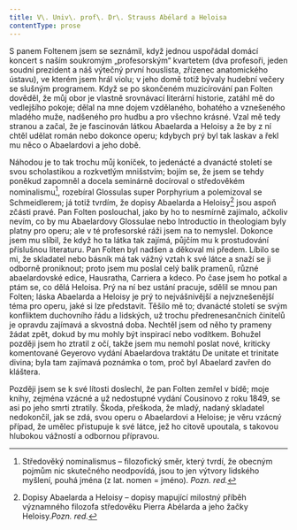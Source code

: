 ```yaml
---
title: V\. Univ\. prof\. Dr\. Strauss Abélard a Heloisa
contentType: prose
---
```


<section>

S panem Foltenem jsem se seznámil, když jednou uspořádal domácí koncert s naším soukromým „profesorským“ kvartetem (dva profesoři, jeden soudní prezident a náš výtečný první houslista, zřízenec anatomického ústavu), ve kterém jsem hrál violu; v jeho domě totiž bývaly hudební večery se slušným programem. Když se po skončeném muzicírování pan Folten dověděl, že můj obor je vlastně srovnávací literární historie, zatáhl mě do vedlejšího pokoje; dělal na mne dojem vzdělaného, bohatého a vznešeného mladého muže, nadšeného pro hudbu a pro všechno krásné. Vzal mě tedy stranou a začal, že je fascinován látkou Abaelarda a Heloisy a že by z ní chtěl udělat román nebo dokonce operu; kdybych prý byl tak laskav a řekl mu něco o Abaelardovi a jeho době.

Náhodou je to tak trochu můj koníček, to jedenácté a dvanácté století se svou scholastikou a rozkvetlým mnišstvím; bojím se, že jsem se tehdy poněkud zapomněl a docela seminárně docíroval o středověkém nominalismu[^12], rozebíral Glossulas super Porphyrium a polemizoval se Schmeidlerem; já totiž tvrdím, že dopisy Abaelarda a Heloisy[^13] jsou aspoň zčásti pravé. Pan Folten poslouchal, jako by ho to nesmírně zajímalo, ačkoliv nevím, co by mu Abaelardovy Glossulae nebo Introductio in theologiam byly platny pro operu; ale v té profesorské ráži jsem na to nemyslel. Dokonce jsem mu slíbil, že když ho ta látka tak zajímá, půjčím mu k prostudování příslušnou literaturu. Pan Folten byl nadšen a děkoval mi předem. Líbilo se mi, že skladatel nebo básník má tak vážný vztah k své látce a snaží se ji odborně proniknout; proto jsem mu poslal celý balík pramenů, různé abaelardovské edice, Hausratha, Carriera a kdeco. Po čase jsem ho potkal a ptám se, co dělá Heloisa. Prý na ní bez ustání pracuje, sdělil se mnou pan Folten; láska Abaelarda a Heloisy je prý to nejvášnivější a nejvznešenější téma pro operu, jaké si lze představit. Těšilo mě to; dvanácté století se svým konfliktem duchovního řádu a lidských, už trochu předrenesančních činitelů je opravdu zajímavá a skvostná doba. Nechtěl jsem od něho ty prameny žádat zpět, dokud by mu mohly být inspirací nebo vodítkem. Bohužel později jsem ho ztratil z očí, takže jsem mu nemohl poslat nové, kriticky komentované Geyerovo vydání Abaelardova traktátu De unitate et trinitate divina; byla tam zajímavá poznámka o tom, proč byl Abaelard zavřen do kláštera.

Později jsem se k své lítosti doslechl, že pan Folten zemřel v bídě; moje knihy, zejména vzácné a už nedostupné vydání Cousinovo z roku 1849, se asi po jeho smrti ztratily. Škoda, přeškoda, že mladý, nadaný skladatel nedokončil, jak se zdá, svou operu o Abaelardovi a Heloise; je věru vzácný případ, že umělec přistupuje k své látce, jež ho citově upoutala, s takovou hlubokou vážností a odbornou přípravou.

</section>

[^1]: Salup (franc.) – velký šátek. _Pozn. red._

[^2]: Boióťané, Fajákové – podle Homérovy _Odyssey_ obyvatelé bájných krajin, jimiž Řekové pohrdali. _Pozn. red._

[^3]: Šalabastr (maď.) – tahák. _Pozn. red._

[^4]: Misera plebs (lat.) – chudina, nevzdělaný lid. _Pozn. red._

[^5]: Myrmidoni – bájný starořecký kmen, který odvozoval svůj původ od mravenců, přeneseně je Myrmidon člověk, který slepě vykonává příkazy. _Pozn. red._

[^6]: Ad audiendum verbum (lat.) – k výslechu. _Pozn. red._

[^7]: Jan Malát, čes. hudební skladatel a pedagog (1843–1915), mj. autor metodiky hry na klavír a housle. _Pozn. red._

[^8]: Sufizantní (fr.) – samolibý, ješitný. _Pozn. red._

[^9]: Infinitezimální (lat.) – nekonečně malý. _Pozn. red._

[^10]: Frenezie (řec.) – bouřlivé nadšení. _Pozn. red._

[^11]: Zapsáno podle ústního sdělení.

[^12]: Středověký nominalismus – filozofický směr, který tvrdí, že obecným pojmům nic skutečného neodpovídá, jsou to jen výtvory lidského myšlení, pouhá jména (z lat. nomen = jméno). _Pozn. red._

[^13]: Dopisy Abaelarda a Heloisy – dopisy mapující milostný příběh významného filozofa středověku Pierra Abélarda a jeho žačky Heloisy._Pozn. red._

[^14]: Sans-façon …, pas de chichi (fr.) – nenuceně, bez upejpání. _Pozn. red._

[^15]: Gesamtkunstwerk (něm.) – dílo, v němž je spojeno současně více druhů umění (např. hudba, tanec, poezie, architektura…), zde v ironickém slova smyslu dílo, které tvořilo více lidí. _Pozn. red._

[^16]: Marie Brizard – druh likéru. _Pozn. red._

[^17]: Kniks (něm.) – pukrle. _Pozn. red._

[^18]: Mittenwaldky – housle vyrobené v bavorském Mittenwaldu. _Pozn. red._

[^19]: Ostinato (ital.) – opakování tématu v jednom hlasu. _Pozn. red._

[^20]: Fandango – tradiční španělský tanec. _Pozn. red._

[^21]: Cantus firmus (lat.) – zde chorál. _Pozn. red._

[^22]: Rosenkavalier – opera Richarda Strausse (Růžový kavalír). _Pozn. red._

[^23]: Apokryfy (řec.) – spisy, které církev nepojímá do kánonu biblických textů; podvržené, nepůvodní dílo. _Pozn. red._
